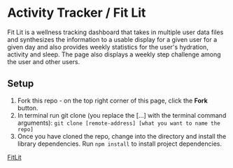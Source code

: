 # Activity Tracker / Fit Lit

Fit Lit is a wellness tracking dashboard that takes in multiple user data files and synthesizes the information to a usable display for a given user for a given day and also provides weekly statistics for the user's hydration, activity and sleep. The page also displays a weekly step challenge among the user and other users.

## Setup

1. Fork this repo - on the top right corner of this page, click the **Fork** button.
1. In terminal run git clone (you replace the [...] with the terminal command arguments): `git clone [remote-address] [what you want to name the repo]`
1. Once you have cloned the repo, change into the directory and install the library dependencies. Run `npm install` to install project dependencies.

[FitLit](www.fitlit.com)


